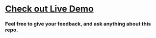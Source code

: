 # [Check out Live Demo](https://github.com/Hussain-hamim/Hussain-s-Portfolio)

### Feel free to give your feedback, and ask anything about this repo.